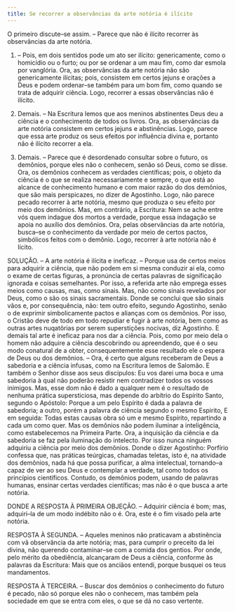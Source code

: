```yaml
---
title: Se recorrer a observâncias da arte notória é ilícito
---
```


O primeiro discute–se assim. – Parece que não é ilícito recorrer às observâncias da arte notória.  

1. – Pois, em dois sentidos pode um ato ser ilícito: genericamente, como o homicídio ou o furto; ou por se ordenar a um mau fim, como dar esmola por vanglória. Ora, as observâncias da arte notória não são genericamente ilícitas; pois, consistem em certos jejuns e orações a Deus e podem ordenar–se também para um bom fim, como quando se trata de adquirir ciência. Logo, recorrer a essas observâncias não é ilícito.  

2. Demais. – Na Escritura lemos que aos meninos abstinentes Deus deu a ciência e o conhecimento de todos os livros. Ora, as observâncias da arte notória consistem em certos jejuns e abstinências. Logo, parece que essa arte produz os seus efeitos por influência divina e, portanto não é ilícito recorrer a ela.  

3. Demais. – Parece que é desordenado consultar sobre o futuro, os demônios, porque eles não o conhecem, senão só Deus, como se disse. Ora, os demônios conhecem as verdades científicas; pois, o objeto da ciência é o que se realiza necessariamente e sempre, o que está ao alcance de conhecimento humano e com maior razão do dos demônios, que são mais perspicazes, no dizer de Agostinho. Logo, não parece pecado recorrer à arte notória, mesmo que produza o seu efeito por meio dos demônios.  Mas, em contrário, a Escritura: Nem se ache entre vós quem indague dos mortos a verdade, porque essa indagação se apoia no auxílio dos demônios. Ora, pelas observâncias da arte notória, busca–se o conhecimento da verdade por meio de certos pactos, simbólicos feitos com o demônio. Logo, recorrer à arte notória não é lícito.  

SOLUÇÃO. – A arte notória é ilícita e ineficaz. – Porque usa de certos meios para adquirir a ciência, que não podem em si mesma conduzir ai ela, como o exame de certas figuras, a pronúncia de certas palavras de significação ignorada e coisas semelhantes. Por isso, a referida arte não emprega esses meios como causas, mas, como sinais. Mas, não como sinais revelados por Deus, como o são os sinais sacramentais. Donde se conclui que são sinais vãos e, por consequência, não: tem outro efeito, segundo Agostinho, senão o de exprimir simbolicamente pactos e alianças com os demônios. Por isso, o Cristão deve de todo em todo repudiar e fugir à arte notória, bem como as outras artes nuqatôrias por serem superstições nocivas, diz Agostinho.  E demais tal arte é ineficaz para nos dar a ciência. Pois, como por meio dela o homem não adquire a ciência descobrindo ou apreendendo, que é o seu modo conatural de a obter, consequentemente esse resultado ele o espera de Deus ou dos demônios. – Ora, é certo que alguns receberam de Deus a sabedoria e a ciência infusas, como na Escritura lemos de Salomão. E também o Senhor disse aos seus discípulos: Eu vos darei uma boca e uma sabedoria à qual não poderão resistir nem contradizer todos os vossos inimigos. Mas, esse dom não é dado a qualquer nem é o resultado de nenhuma prática supersticiosa, mas depende do arbítrio do Espírito Santo, segundo o Apóstolo: Porque a um pelo Espírito é dada a palavra de sabedoria; a outro, porém a palavra de ciência segundo o mesmo Espirito, E em seguida: Todas estas causas obra só um e mesmo Espírito, repartindo a cada um como quer. Mas os demônios não podem iluminar a inteligência, como estabelecemos na Primeira Parte. Ora, a inquisição da ciência e da sabedoria se faz pela iluminação do intelecto. Por isso nunca ninguém adquiriu a ciência por meio dos demônios. Donde o dizer Agostinho: Porfírio confessa que, nas práticas teúrgicas, chamadas teletas, isto é, na atividade dos demônios, nada há que possa purificar, a alma intelectual, tornando–a capaz de ver ao seu Deus e contemplar a verdade, tal como todos os princípios científicos. Contudo, os demônios podem, usando de palavras humanas, ensinar certas verdades científicas; mas não é o que busca a arte notória.  

DONDE A RESPOSTA À PRIMEIRA OBJEÇÃO. – Adquirir ciência é bom; mas, adquiri–la de um modo indébito não o é. Ora, este é o fim visado pela arte notória.  

RESPOSTA À SEGUNDA. – Aqueles meninos não praticavam a abstinência com vã observância da arte notória; mas, para cumprir o preceito da lei divina, não querendo contaminar–se com a comida dos gentios. Por onde, pelo mérito da obediência, alcançaram de Deus a ciência, conforme às palavras da Escritura: Mais que os anciãos entendi, porque busquei os teus mandamentos.  

RESPOSTA À TERCEIRA. – Buscar dos demônios o conhecimento do futuro é pecado, não só porque eles não o conhecem, mas também pela sociedade em que se entra com eles, o que se dá no caso vertente.